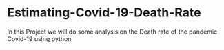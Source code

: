 # Estimating-Covid-19-Death-Rate
In this Project we will do some analysis on the Death rate of the pandemic Covid-19 using python
